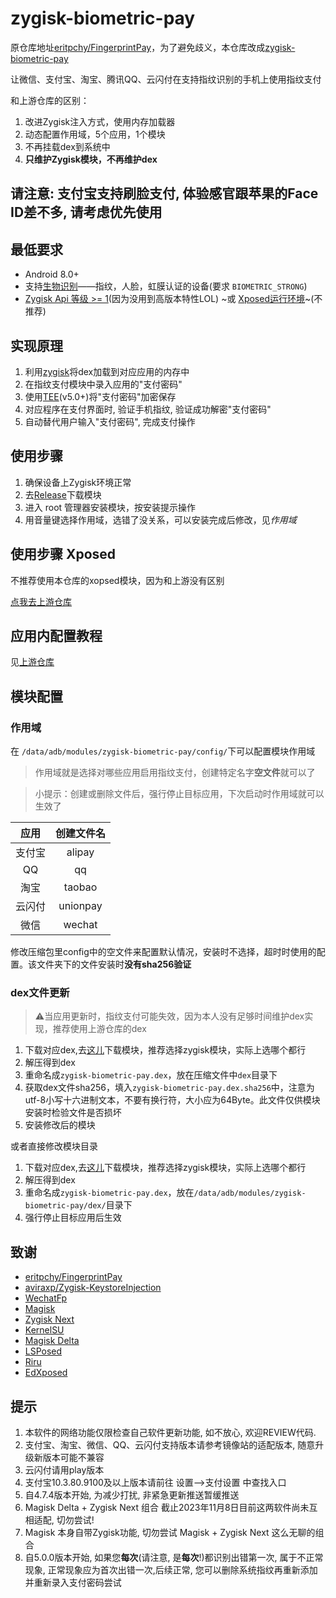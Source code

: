 # zygisk-biometric-pay

原仓库地址[eritpchy/FingerprintPay](https://github.com/eritpchy/FingerprintPay)，为了避免歧义，本仓库改成[zygisk-biometric-pay](https://github.com/ulua3809/zygisk-BiometricPay)

让微信、支付宝、淘宝、腾讯QQ、云闪付在支持指纹识别的手机上使用指纹支付

和上游仓库的区别：

1. 改进Zygisk注入方式，使用内存加载器
2. 动态配置作用域，5个应用，1个模块
3. 不再挂载dex到系统中
4. **只维护Zygisk模块，不再维护dex**

## 请注意: 支付宝支持刷脸支付, 体验感官跟苹果的Face ID差不多, 请考虑优先使用

## 最低要求

* Android 8.0+
* 支持[生物识别](https://source.android.com/docs/security/features/biometric?hl=zh-cn)——指纹，人脸，虹膜认证的设备(要求 `BIOMETRIC_STRONG`)
* [Zygisk Api 等级 &gt;= 1](https://github.com/topjohnwu/zygisk-module-sample?tab=readme-ov-file#api)(因为没用到高版本特性LOL) ~或 [Xposed运行环境](https://github.com/ElderDrivers/EdXposed)~(不推荐)

## 实现原理

1. 利用[zygisk](https://github.com/topjohnwu/Magisk/tree/master/native/src/core/zygisk)将dex加载到对应应用的内存中
2. 在指纹支付模块中录入应用的"支付密码"
3. 使用[TEE](https://source.android.com/docs/security/features/trusty?hl=zh-cn)(v5.0+)将"支付密码"加密保存
4. 对应程序在支付界面时, 验证手机指纹, 验证成功解密"支付密码"
5. 自动替代用户输入"支付密码", 完成支付操作


## 使用步骤

1. 确保设备上Zygisk环境正常
2. 去[Release](https://github.com/ulua3809/zygisk-BiometricPay/releases)下载模块
3. 进入 root 管理器安装模块，按安装提示操作
4. 用音量键选择作用域，选错了没关系，可以安装完成后修改，见*作用域*

## 使用步骤 Xposed

不推荐使用本仓库的xopsed模块，因为和上游没有区别

[点我去上游仓库](https://github.com/eritpchy/FingerprintPay?tab=readme-ov-file#%E4%BD%BF%E7%94%A8%E6%AD%A5%E9%AA%A4-xposed)

## 应用内配置教程

见[上游仓库](https://github.com/eritpchy/FingerprintPay?tab=readme-ov-file#%E8%AF%A6%E7%BB%86%E6%95%99%E7%A8%8B)

## 模块配置

### 作用域
在 `/data/adb/modules/zygisk-biometric-pay/config/`下可以配置模块作用域

> 作用域就是选择对哪些应用启用指纹支付，创建特定名字**空文件**就可以了

> 小提示：创建或删除文件后，强行停止目标应用，下次启动时作用域就可以生效了

|  应用  | 创建文件名 |
| :----: | :--------: |
| 支付宝 |   alipay   |
|   QQ   |     qq     |
|  淘宝  |   taobao   |
| 云闪付 |  unionpay  |
|  微信  |   wechat   |

修改压缩包里config中的空文件来配置默认情况，安装时不选择，超时时使用的配置。该文件夹下的文件安装时**没有sha256验证**

### dex文件更新

> ⚠当应用更新时，指纹支付可能失效，因为本人没有足够时间维护dex实现，推荐使用上游仓库的dex

1. 下载对应dex,去[这儿](https://github.com/eritpchy/FingerprintPay/releases)下载模块，推荐选择zygisk模块，实际上选哪个都行
2. 解压得到dex
3. 重命名成`zygisk-biometric-pay.dex`，放在压缩文件中`dex`目录下
4. 获取dex文件sha256，填入`zygisk-biometric-pay.dex.sha256`中，注意为utf-8小写十六进制文本，不要有换行符，大小应为64Byte。此文件仅供模块安装时检验文件是否损坏
5. 安装修改后的模块

或者直接修改模块目录
1. 下载对应dex,去[这儿](https://github.com/eritpchy/FingerprintPay/releases)下载模块，推荐选择zygisk模块，实际上选哪个都行
2. 解压得到dex
3. 重命名成`zygisk-biometric-pay.dex`，放在`/data/adb/modules/zygisk-biometric-pay/dex/`目录下
4. 强行停止目标应用后生效


## 致谢
* [eritpchy/FingerprintPay](https://github.com/eritpchy/FingerprintPay)
* [aviraxp/Zygisk-KeystoreInjection](https://github.com/aviraxp/Zygisk-KeystoreInjection)
* [WechatFp](https://github.com/dss16694/WechatFp)
* [Magisk](https://github.com/topjohnwu/Magisk)
* [Zygisk Next](https://github.com/Dr-TSNG/ZygiskNext)
* [KernelSU](https://github.com/tiann/KernelSU)
* [Magisk Delta](https://huskydg.github.io/magisk-files/)
* [LSPosed](https://github.com/LSPosed/LSPosed)
* [Riru](https://github.com/RikkaApps/Riru)
* [EdXposed](https://github.com/ElderDrivers/EdXposed)

## 提示

1. 本软件的网络功能仅限检查自己软件更新功能, 如不放心, 欢迎REVIEW代码.
2. 支付宝、淘宝、微信、QQ、云闪付支持版本请参考镜像站的适配版本, 随意升级新版本可能不兼容
3. 云闪付请用play版本
4. 支付宝10.3.80.9100及以上版本请前往 设置-->支付设置 中查找入口
5. 自4.7.4版本开始, 为减少打扰, 非紧急更新推送暂缓推送
6. Magisk Delta + Zygisk Next 组合 截止2023年11月8日目前这两软件尚未互相适配, 切勿尝试!
7. Magisk 本身自带Zygisk功能, 切勿尝试 Magisk + Zygisk Next 这么无聊的组合
8. 自5.0.0版本开始, 如果您**每次**(请注意, 是**每次**!)都识别出错第一次, 属于不正常现象, 正常现象应为首次出错一次,后续正常, 您可以删除系统指纹再重新添加并重新录入支付密码尝试

